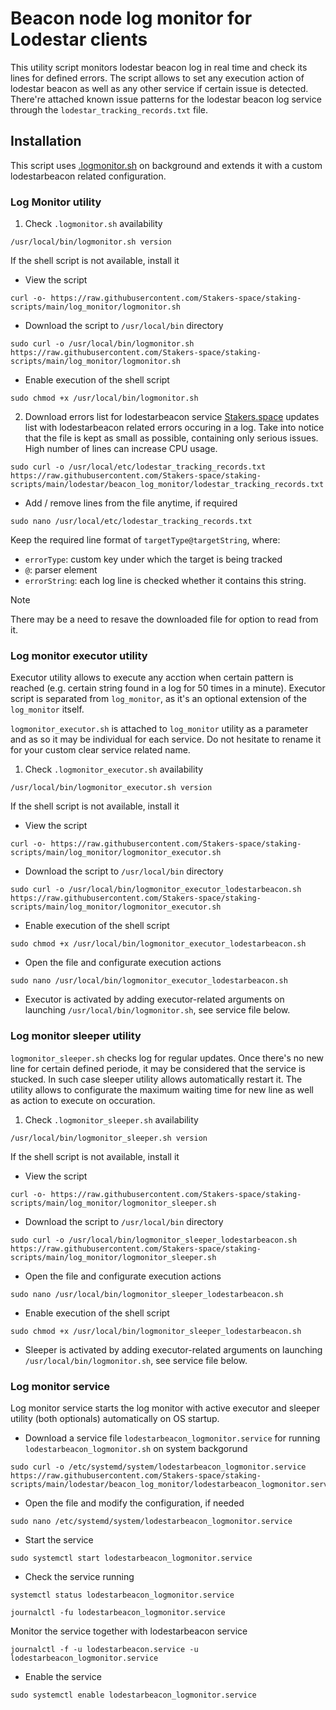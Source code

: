 # Beacon node log monitor for Lodestar clients

This utility script monitors lodestar beacon log in real time and check its lines for defined errors. The script allows to set any execution action of lodestar beacon as well as any other service if certain issue is detected. There're attached known issue patterns for the lodestar beacon log service through the `lodestar_tracking_records.txt` file.

## Installation
This script uses [.logmonitor.sh](https://github.com/Stakers-space/staking-scripts/tree/main/log_monitor) on background and extends it with a custom lodestarbeacon related configuration.
### Log Monitor utility
1. Check `.logmonitor.sh` availability
```
/usr/local/bin/logmonitor.sh version
```
If the shell script is not available, install it
- View the script
```
curl -o- https://raw.githubusercontent.com/Stakers-space/staking-scripts/main/log_monitor/logmonitor.sh
```
- Download the script to `/usr/local/bin` directory
```
sudo curl -o /usr/local/bin/logmonitor.sh https://raw.githubusercontent.com/Stakers-space/staking-scripts/main/log_monitor/logmonitor.sh
```
- Enable execution of the shell script
```
sudo chmod +x /usr/local/bin/logmonitor.sh
```

2. Download errors list for lodestarbeacon service
[Stakers.space](https://stakers.space) updates list with lodestarbeacon related errors occuring in a log. Take into notice that the file is kept as small as possible, containing only serious issues. High number of lines can increase CPU usage.
```
sudo curl -o /usr/local/etc/lodestar_tracking_records.txt https://raw.githubusercontent.com/Stakers-space/staking-scripts/main/lodestar/beacon_log_monitor/lodestar_tracking_records.txt
```
- Add / remove lines from the file anytime, if required
```
sudo nano /usr/local/etc/lodestar_tracking_records.txt
```
Keep the required line format of `targetType@targetString`, where:
- `errorType`: custom key under which the target is being tracked
- `@`: parser element
- `errorString`: each log line is checked whether it contains this string.
> [!NOTE]
> There may be a need to resave the downloaded file for option to read from it.

### Log monitor executor utility
Executor utility allows to execute any acction when certain pattern is reached (e.g. certain string found in a log for 50 times in a minute). Executor script is separated from `log_monitor`, as it's an optional extension of the `log_monitor` itself.

`logmonitor_executor.sh` is attached to `log_monitor` utility as a parameter and as so it may be individual for each service. Do not hesitate to rename it for your custom clear service related name.

1. Check `.logmonitor_executor.sh` availability
```
/usr/local/bin/logmonitor_executor.sh version
```
If the shell script is not available, install it
- View the script
```
curl -o- https://raw.githubusercontent.com/Stakers-space/staking-scripts/main/log_monitor/logmonitor_executor.sh
```
- Download the script to `/usr/local/bin` directory
```
sudo curl -o /usr/local/bin/logmonitor_executor_lodestarbeacon.sh https://raw.githubusercontent.com/Stakers-space/staking-scripts/main/log_monitor/logmonitor_executor.sh
```
- Enable execution of the shell script
```
sudo chmod +x /usr/local/bin/logmonitor_executor_lodestarbeacon.sh
```
- Open the file and configurate execution actions
```
sudo nano /usr/local/bin/logmonitor_executor_lodestarbeacon.sh
```
- Executor is activated by adding executor-related arguments on launching `/usr/local/bin/logmonitor.sh`, see service file below.

### Log monitor sleeper utility
`logmonitor_sleeper.sh` checks log for regular updates. Once there's no new line for certain defined periode, it may be considered that the service is stucked. In such case sleeper utility allows automatically restart it. The utility allows to configurate the maximum waiting time for new line as well as action to execute on occuration.

1. Check `.logmonitor_sleeper.sh` availability
```
/usr/local/bin/logmonitor_sleeper.sh version
```
If the shell script is not available, install it
- View the script
```
curl -o- https://raw.githubusercontent.com/Stakers-space/staking-scripts/main/log_monitor/logmonitor_sleeper.sh
```
- Download the script to `/usr/local/bin` directory
```
sudo curl -o /usr/local/bin/logmonitor_sleeper_lodestarbeacon.sh https://raw.githubusercontent.com/Stakers-space/staking-scripts/main/log_monitor/logmonitor_sleeper.sh
```
- Open the file and configurate execution actions
```
sudo nano /usr/local/bin/logmonitor_sleeper_lodestarbeacon.sh
```
- Enable execution of the shell script
```
sudo chmod +x /usr/local/bin/logmonitor_sleeper_lodestarbeacon.sh
```
- Sleeper is activated by adding executor-related arguments on launching `/usr/local/bin/logmonitor.sh`, see service file below.


### Log monitor service
Log monitor service starts the log monitor with active executor and sleeper utility (both optionals) automatically on OS startup.


- Download a service file `lodestarbeacon_logmonitor.service` for running `lodestarbeacon_logmonitor.sh` on system backgorund
```
sudo curl -o /etc/systemd/system/lodestarbeacon_logmonitor.service https://raw.githubusercontent.com/Stakers-space/staking-scripts/main/lodestar/beacon_log_monitor/lodestarbeacon_logmonitor.service
```
- Open the file and modify the configuration, if needed
```
sudo nano /etc/systemd/system/lodestarbeacon_logmonitor.service
```
- Start the service
```
sudo systemctl start lodestarbeacon_logmonitor.service
```
- Check the service running
```
systemctl status lodestarbeacon_logmonitor.service
```
```
journalctl -fu lodestarbeacon_logmonitor.service
```
Monitor the service together with lodestarbeacon service
```
journalctl -f -u lodestarbeacon.service -u lodestarbeacon_logmonitor.service
```

- Enable the service
```
sudo systemctl enable lodestarbeacon_logmonitor.service
```